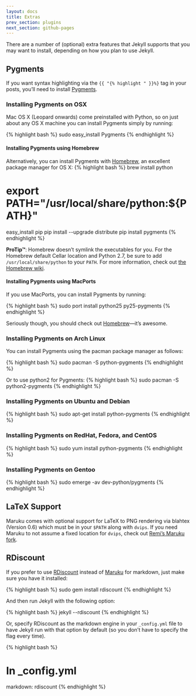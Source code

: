 ```yaml
---
layout: docs
title: Extras
prev_section: plugins
next_section: github-pages
---
```


There are a number of (optional) extra features that Jekyll supports that you may want to install, depending on how you plan to use Jekyll.

## Pygments

If you want syntax highlighting via the `{{ "{% highlight " }}%}` tag in your
posts, you’ll need to install [Pygments](http://pygments.org/).

### Installing Pygments on OSX

Mac OS X (Leopard onwards) come preinstalled with Python, so on just about any OS X machine you can install Pygments simply by running:

{% highlight bash %}
sudo easy_install Pygments
{% endhighlight %}

#### Installing Pygments using Homebrew

Alternatively, you can install Pygments with [Homebrew](http://mxcl.github.com/homebrew/), an excellent package manager for OS X:
{% highlight bash %}
brew install python
# export PATH="/usr/local/share/python:${PATH}"
easy_install pip
pip install --upgrade distribute
pip install pygments
{% endhighlight %}

**ProTip™**: Homebrew doesn’t symlink the executables for you. For the Homebrew default Cellar location and Python 2.7, be sure to add `/usr/local/share/python` to your `PATH`. For more information, check out [the Homebrew wiki](https://github.com/mxcl/homebrew/wiki/Homebrew-and-Python).

#### Installing Pygments using MacPorts

If you use MacPorts, you can install Pygments by running:

{% highlight bash %}
sudo port install python25 py25-pygments
{% endhighlight %}

Seriously though, you should check out [Homebrew](http://mxcl.github.com/homebrew/)—it’s awesome.


### Installing Pygments on Arch Linux

You can install Pygments using the pacman package manager as follows:

{% highlight bash %}
sudo pacman -S python-pygments
{% endhighlight %}

Or to use python2 for Pygments:
{% highlight bash %}
sudo pacman -S python2-pygments
{% endhighlight %}

### Installing Pygments on Ubuntu and Debian

{% highlight bash %}
sudo apt-get install python-pygments
{% endhighlight %}

### Installing Pygments on RedHat, Fedora, and CentOS

{% highlight bash %}
sudo yum install python-pygments
{% endhighlight %}

### Installing Pygments on Gentoo

{% highlight bash %}
sudo emerge -av dev-python/pygments
{% endhighlight %}

## LaTeX Support

Maruku comes with optional support for LaTeX to PNG rendering via
blahtex (Version 0.6) which must be in your `$PATH` along with `dvips`. If you need Maruku to not assume a fixed location for `dvips`, check out [Remi’s Maruku fork](http://github.com/remi/maruku).

## RDiscount

If you prefer to use [RDiscount](http://github.com/rtomayko/rdiscount) instead of [Maruku](http://maruku.rubyforge.org/) for markdown, just make sure you have it installed:

{% highlight bash %}
sudo gem install rdiscount
{% endhighlight %}

And then run Jekyll with the following option:

{% highlight bash %}
jekyll --rdiscount
{% endhighlight %}

Or, specify RDiscount as the markdown engine in your `_config.yml` file to have Jekyll run with that option by default (so you don’t have to specify the flag every time).

{% highlight bash %}
# In _config.yml
markdown: rdiscount
{% endhighlight %}

